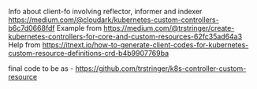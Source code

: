 Info about client-fo involving reflector, informer and indexer https://medium.com/@cloudark/kubernetes-custom-controllers-b6c7d0668fdf
Example from https://medium.com/@trstringer/create-kubernetes-controllers-for-core-and-custom-resources-62fc35ad64a3
Help from https://itnext.io/how-to-generate-client-codes-for-kubernetes-custom-resource-definitions-crd-b4b9907769ba

final code to be as - https://github.com/trstringer/k8s-controller-custom-resource